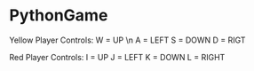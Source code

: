 # PythonGame

Yellow Player
Controls:
W = UP \n
A = LEFT
S = DOWN
D = RIGT

Red Player
Controls:
I = UP
J = LEFT
K = DOWN
L = RIGHT
